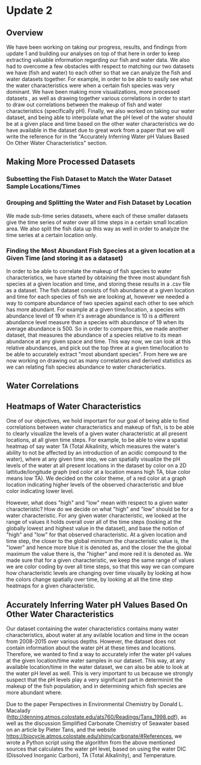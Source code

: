 # Update 2

## Overview

We have been working on taking our progress, results, and findings from update 1 and building our analyses on top of that here in order to keep extracting
valuable information regarding our fish and water data. We also had to overcome a few obstacles with respect to matching our two datasets we have (fish and water)
to each other so that we can analyze the fish and water datasets together. For example, in order to be able to easily see what the water characteristics were when a
certain fish species was very dominant. We have been making more visualizations, more processed datasets , as well as drawing together various correlations in order to start to draw out correlations between the makeup of fish and water characteristics (specifically pH). Finally, we also worked on taking our water dataset, and being able to interpolate what the pH level of the water should be at a given place and time based on the other water characteristics we do have available in the dataset due to great work from a paper that we will write the reference for in the "Accurately Inferring Water pH Values Based On Other Water Characteristics" section.

## Making More Processed Datasets

### Subsetting the Fish Dataset to Match the Water Dataset Sample Locations/Times

### Grouping and Splitting the Water and Fish Dataset by Location

We made sub-time series datasets, where each of these smaller datasets give the time series of water over all time steps in a certain small location area. We also split the fish data up this way as well in order to analyze the time series at a certain location only.


### Finding the Most Abundant Fish Species at a given location at a Given Time (and storing it as a dataset)

In order to be able to correlate the makeup of fish species to water characteristics, we have started by obtaining the three most abundant fish species at a given location and time, and storing these results in a .csv file as a dataset. The fish dataset consists of fish abundance at a given location and time for each species of fish we are looking at, however we needed a way to compare abundance of two species against each other to see which has more abundant. For example at a given time/location, a species with abundance level of 19 when it's average abundance is 10 is a different abundance level measure than a species with abundance of 19 when its average abundance is 500. So in order to compare this, we made another dataset, that measures the abundance of a species relative to its mean abundance at any given space and time. This way now, we can look at this relative abundances, and pick out the top three at a given time/location to be able to accurately extract "most abundant species". From here we are now working on drawing out as many correlations and derived statistics as we can relating fish species abundance to water characteriatics.

## Water Correlations

## Heatmaps of Water Characteristics

One of our objectives, we hold important for our goal of being able to find correlations between water characteristics and makeup of fish, is to be able to clearly visualize the levels of a given water characteristic at all present locations, at all given time steps. For example, to be able to view a spatial heatmap of say water TA (Total Alkalinity, which measures the water's ability to not be affected by an introduction of an acidic compound to the water), where at any given time step, we can spatially visualize the pH levels of the water at all present locations in the dataset by color on a 2D lattitude/longitude graph (red color at a location means high TA, blue color means low TA). We decided on the color theme, of a red color at a graph location indicating higher levels of the observed characteristic and blue color indicating lower level. 

However, what does "high" and "low" mean with respect to a given water characteristic? How do we decide on what "high" and "low" should be for a water characteristic. For any given water characteristic, we looked at the range of values it holds overall over all of the time steps (looking at the globally lowest and highest value in the dataset), and base the notion of "high" and "low" for that observed characteristic. At a given location and time step, the closer to the global minimum the characteristic value is, the "lower" and hence more blue it is denoted as, and the closer the the global maximum the value there is, the "higher" and more red it is denoted as. We made sure that for a given characteristic, we keep the same range of values we are color coding by over all time steps, so that this way we can compare how characteristic levels are changing over time visually by looking at how the colors change spatially over time, by looking at all the time step heatmaps for a given characteristic.

## Accurately Inferring Water pH Values Based On Other Water Characteristics

Our dataset containing the water characteristics contains many water characteristics, about water at any avilable location and time in the ocean from 2008-2015 over various depths. However, the dataset does not contain information about the water pH at these times and locations. Therefore, we wanted to find a way to accurately infer the water pH values at the given location/time water samples in our dataset. This way, at any available location/time in the water dataset, we can also be able to look at the water pH level as well. This is very important to us because we strongly suspect that the pH levels play a very significant part in determinint the makeup of the fish population, and in determining which fish species are more abundant where.

Due to the paper Perspectives in Environmental Chemistry by Donald L. Macalady (http://denning.atmos.colostate.edu/ats760/Readings/Tans_1998.pdf), as well as the discussion Simplified Carbonate Chemistry of Seawater based on an article by Pieter Tans, and the website https://biocycle.atmos.colostate.edu/shiny/carbonate/#References, we wrote a Python script using the algorithm from the above mentioned sources that calculates the water pH level, based on using the water DIC (Dissolved Inorganic Carbon), TA (Total Alkalinity), and Temperature. 
